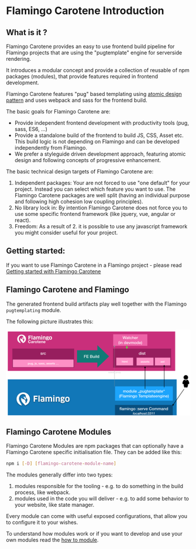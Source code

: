 # Flamingo Carotene Introduction

## What is it ?
Flamingo Carotene provides an easy to use frontend build pipeline for Flamingo projects that are using the "pugtemplate" engine for serverside rendering. 

It introduces a modular concept and provide a collection of reusable of npm packages (modules), that provide features required in frontend development.

Flamingo Carotene features "pug" based templating using [atomic design pattern](03-atomic-design.md) and uses webpack and sass for the frontend build.

The basic goals for Flamingo Carotene are:

* Provide independent frontend development with productivity tools (pug, sass, ES6, …)
* Provide a standalone build of the frontend to build JS, CSS, Asset etc. This build logic is not depending on Flamingo and can be developed independently from Flamingo.
* We prefer a styleguide driven development approach, featuring atomic design and following concepts of progressive enhancement.

The basic technical design targets of Flamingo Carotene are:

1. Independent packages: Your are not forced to use "one default" for your project. Instead you can select which feature you want to use. 
The Flamingo Carotene packages are well split (having an individual purpose and following high cohesion low coupling principles).
2. No library lock in: By intention Flamingo Carotene does not force you to use some specific frontend framework (like jquery, vue, angular or react).
3. Freedom: As a result of 2. it is possible to use any javascript framework you might consider useful for your project.

## Getting started:

If you want to use Flamingo Carotene in a Flamingo project - please read  [Getting started with Flamingo Carotene](02-getting-started.md)


## Flamingo Carotene and Flamingo
The generated frontend build artifacts play well together with the Flamingo `pugtemplating`  module.

The following picture illustrates this:

![Overview](flamingo-carotene-overview.png)

## Flamingo Carotene Modules

Flamingo Carotene Modules are npm packages that can optionally have a Flamingo Carotene specific initialisation file.
They can be added like this:
```bash
npm i [-D] [flamingo-carotene-module-name]
```

The modules generally differ into two types:

 1. modules responsible for the tooling - e.g. to do something in the build process, like webpack.
 1. modules used in the code you will deliver - e.g. to add some behavior to your website, like state manager.

Every module can come with useful exposed configurations, that allow you to configure it to your wishes.

To understand how modules work or if you want to develop and use your own modules read the [how to module](04-flamingo-carotene-modules.md).
